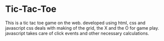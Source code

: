 # Tic-Tac-Toe
This is a tic tac toe game on the web. developed using html, css and javascript
css deals with making of the grid, the X and the O for game play.
javascript takes care of click events and other necessary calculations.
